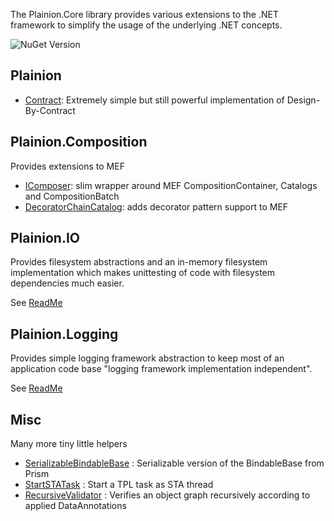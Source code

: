 
The Plainion.Core library provides various extensions to the .NET framework to simplify the usage of the
underlying .NET concepts. 

![NuGet Version](https://img.shields.io/nuget/v/Plainion.Core.svg?style=flat-square)

## Plainion

- [Contract](doc/Api/Plainion.Core/Plainion/Contract.md):
  Extremely simple but still powerful implementation of Design-By-Contract

## Plainion.Composition

Provides extensions to MEF

- [IComposer](doc/Api/Plainion.Core/Plainion/Composition/IComposer.md): slim wrapper around MEF CompositionContainer, Catalogs and CompositionBatch
- [DecoratorChainCatalog](doc/Api/Plainion.Core/Plainion/Composition/DecoratorChainCatalog.md): adds decorator pattern support to MEF

## Plainion.IO

Provides filesystem abstractions and an in-memory filesystem implementation which makes unittesting
of code with filesystem dependencies much easier.

See [ReadMe](src/Plainion.Core/IO/ReadMe.md)

## Plainion.Logging

Provides simple logging framework abstraction to keep most of an application code base "logging framework implementation independent".

See [ReadMe](src/Plainion.Core/Logging/ReadMe.md)

## Misc

Many more tiny little helpers

- [SerializableBindableBase](doc/Api/Plainion.Core/Plainion/Serialization/SerializableBindableBase.md) : Serializable version of the BindableBase from Prism 
- [StartSTATask](doc/Api/Plainion.Core/Plainion/Tasks/Tasks.md) : Start a TPL task as STA thread
- [RecursiveValidator](doc/Api/Plainion.Core/Plainion/Validation/RecursiveValidator.md) : Verifies an object graph recursively according to applied DataAnnotations

